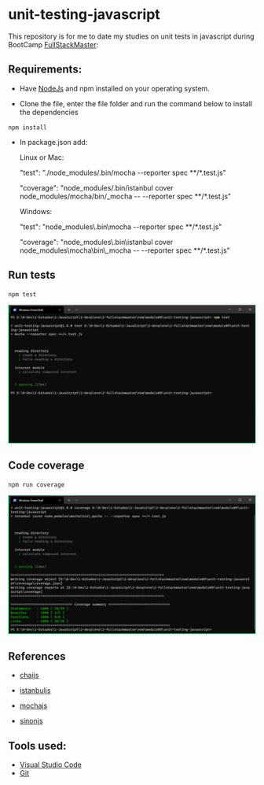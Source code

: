 # unit-testing-javascript

This repository is for me to date my studies on unit tests in javascript during BootCamp [FullStackMaster](https://devpleno.com):

## Requirements:

- Have [NodeJs](https://nodejs.org/en/download/) and npm installed on your operating system.

- Clone the file, enter the file folder and run the command below to install the dependencies

```
npm install
```

- In package.json add:

  Linux or Mac:

  "test": "./node_modules/.bin/mocha --reporter spec **/*.test.js​"

  "coverage": "node_modules/.bin/istanbul cover node_modules/mocha/bin/_mocha -- --reporter spec **/*.test.js"

  Windows:

  "test": "node_modules\\.bin\\mocha --reporter spec **/*.test.js"

  "coverage": "node_modules\\.bin\\istanbul cover node_modules\\mocha\\bin\\_mocha -- --reporter spec **/*.test.js"


## Run tests

```
npm test
```

![](https://github.com/lipegomes/unit-testing-javascript/blob/main/assets/img/npm_test.png)

## Code coverage

```
npm run coverage
```

![](https://github.com/lipegomes/unit-testing-javascript/blob/main/assets/img/npm_run_coverage.png)

## References

- [chaijs](https://www.chaijs.com/)

- [istanbuljs](https://istanbul.js.org/)

- [mochajs](https://mochajs.org/)

- [sinonjs](https://sinonjs.org/)

## Tools used:

- [Visual Studio Code](https://code.visualstudio.com/)
- [Git](https://git-scm.com/)
